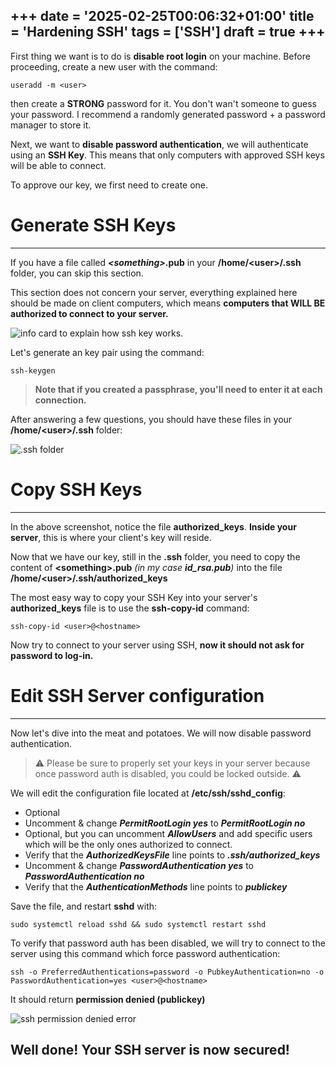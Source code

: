 +++
date = '2025-02-25T00:06:32+01:00'
title = 'Hardening SSH'
tags = ['SSH']
draft = true
+++
---
First thing we want is to do is **disable root login** on your machine. Before proceeding, create a new user with the command:

`useradd -m <user>`

then create a **STRONG** password for it. You don't wan't someone to guess your password. I recommend a randomly generated password + a password manager to store it.

Next, we want to **disable password authentication**, we will authenticate using an **SSH Key**. This means that only computers with approved SSH keys will be able to connect.



To approve our key, we first need to create one.

# Generate SSH Keys
---

If you have a file called ***\<something\>*.pub** in your **/home/\<user\>/.ssh** folder, you can skip this section.

This section does not concern your server, everything explained here should be made on client computers, which means **computers that WILL BE authorized to connect to your server.**

![info card to explain how ssh key works.](/img/ssh-key-based-authentication.png)

Let's generate an key pair using the command:

`ssh-keygen`

> **Note that if you created a passphrase, you'll need to enter it at each connection.**

After answering a few questions, you should have these files in your **/home/\<user\>/.ssh** folder:

![.ssh folder](/img/ssh-folder.png)

# Copy SSH Keys
---

In the above screenshot, notice the file **authorized_keys**. **Inside your server**, this is where your client's key will reside.

Now that we have our key, still in the **.ssh** folder, you need to copy the content of **\<something\>.pub** *(in my case **id_rsa.pub**)* into the file **/home/\<user\>/.ssh/authorized_keys**

The most easy way to copy your SSH Key into your server's **authorized_keys** file is to use the **ssh-copy-id** command:

`ssh-copy-id <user>@<hostname>`

Now try to connect to your server using SSH, **now it should not ask for password to log-in.**

# Edit SSH Server configuration
---

Now let's dive into the meat and potatoes. We will now disable password authentication.

> ⚠️ Please be sure to properly set your keys in your server because once password auth is disabled, you could be locked outside. ⚠️

We will edit the configuration file located at **/etc/ssh/sshd_config**:

- Optional
- Uncomment & change ***PermitRootLogin yes*** to ***PermitRootLogin no***
- Optional, but you can uncomment ***AllowUsers*** and add specific users which will be the only ones authorized to connect.
- Verify that the ***AuthorizedKeysFile*** line points to ***.ssh/authorized_keys***
- Uncomment & change ***PasswordAuthentication yes*** to ***PasswordAuthentication no***
- Verify that the ***AuthenticationMethods*** line points to ***publickey***

Save the file, and restart **sshd** with:

`sudo systemctl reload sshd && sudo systemctl restart sshd`

To verify that password auth has been disabled, we will try to connect to the server using this command which force password authentication:

```
ssh -o PreferredAuthentications=password -o PubkeyAuthentication=no -o PasswordAuthentication=yes <user>@<hostname>
```

It should return **permission denied (publickey)**

![ssh permission denied error](/img/ssh-pw-access-denied.png)

Well done! Your SSH server is now secured!
---
